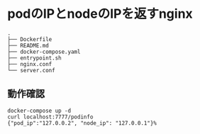 # podのIPとnodeのIPを返すnginx

```
.
├── Dockerfile
├── README.md
├── docker-compose.yaml
├── entrypoint.sh
├── nginx.conf
└── server.conf
```

## 動作確認

```
docker-compose up -d
curl localhost:7777/podinfo
{"pod_ip":"127.0.0.2", "node_ip": "127.0.0.1"}% 
```